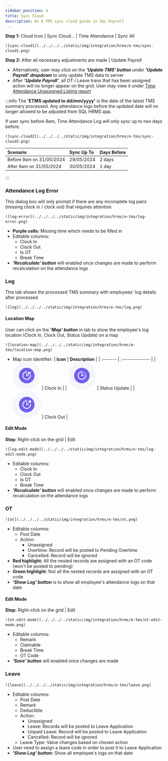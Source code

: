 ```yaml
---
sidebar_position: 4
title: Sync Cloud
description: An E TMS sync cloud guide in SQL Payroll
---
```


**Step 1:** Cloud Icon | Sync Cloud… | Time Attendance | Sync All  
    
    ![sync-cloud1](../../../../static/img/integration/hrms/e-tms/sync-cloud1.png)

**Step 2:** After all necessary adjustments are made | Update Payroll
- Alternatively, user may click on the ***'Update TMS' button*** under ***'Update Payroll' dropdown*** to only update TMS data to server
- After ***'Update Payroll'***, all OT / Leave trans that has been assigned action will no longer appear on the grid. User may view it under [Time Attendance Unassigned Listing report](payroll-report.md#time-attendance-unassigned-listing)

:::info
The **'ETMS updated to dd/mm/yyyy'** is the date of the latest TMS summary processed. Any attendance logs before the updated date will no longer allowed to be adjusted from SQL HRMS app.

If user sync before 9am, Time Attendance Log will only sync up to two days before.  
    
    ![sync-cloud2](../../../../static/img/integration/hrms/e-tms/sync-cloud2.png)  

| **Scenario** | **Sync Up To** | **Days Before** |
| :----------- | :------------- | :-------------- |  
| Before 9am on 31/05/2024 | 29/05/2024 | 2 days |  
| After 9am on 31/05/2024 | 30/05/2024 | 1 day |  
:::

### Attendance Log Error

This dialog box will only prompt if there are any incomplete log pairs (missing clock in / clock out) that requires attention  
    
    ![log-error](../../../../static/img/integration/hrms/e-tms/log-error.png)  

- **Purple cells:** Missing time which needs to be filled in 
- Editable columns:
    - Clock In
    - Clock Out
    - Is OT
    - Break Time 
- ***'Recalculate' button*** will enabled once changes are made to perform recalculation on the attendance logs

### Log

This tab shows the processed TMS summary with employees' log details after processed  
    
    ![log](../../../../static/img/integration/hrms/e-tms/log.png)  

#### Location Map

User can click on the ***'Map' button*** in tab to show the employee's log location (Clock In, Clock Out, Status Update) on a map  
    
    ![location-map](../../../../static/img/integration/hrms/e-tms/location-map.png)  

- Map icon identifier:
    | **Icon** | **Description** |
    | :------- | :-------------- |
    | ![map-icon1](../../../../static/img/integration/hrms/e-tms/map-icon1.png) | Clock In |
    | ![map-icon2](../../../../static/img/integration/hrms/e-tms/map-icon2.png) | Status Update |
    | ![map-icon3](../../../../static/img/integration/hrms/e-tms/map-icon3.png) | Clock Out |

#### Edit Mode

**Step:** Right-click on the grid | Edit  
    
    ![log-edit-mode](../../../../static/img/integration/hrms/e-tms/log-edit-mode.png)

- Editable columns:
    - Clock In
    - Clock Out
    - Is OT
    - Break Time 
- ***'Recalculate' button*** will enabled once changes are made to perform recalculation on the attendance logs

### OT

    ![ot](../../../../static/img/integration/hrms/e-tms/ot.png)

- Editable columns:
    - Post Date
    - Action:
        - Unassigned
        - Overtime: Record will be posted to Pending Overtime 
        - Cancelled: Record will be ignored
- **Red highlight:** All the nested records are assigned with an OT code (won't be posted to pending)
- **Green highlight:**  Not all the nested records are assigned with an OT code
- ***'Show Log' button*** is to show all employee's attendance logs on that date

#### Edit Mode

**Step:** Right-click on the grid | Edit  
    
    ![ot-edit-mode](../../../../static/img/integration/hrms/e-tms/ot-edit-mode.png)

- Editable columns:
    - Remark
    - Claimable
    - Break Time
    - OT Code
- ***'Save' button*** will enabled once changes are made

### Leave

    ![leave](../../../../static/img/integration/hrms/e-tms/leave.png)

- Editable columns: 
    - Post Date
    - Remark
    - Deductible
    - Action:
        - Unassigned
        - Leave: Records will be posted to Leave Application
        - Unpaid Leave: Record will be posted to Leave Application
        - Cancelled: Record will be ignored
    - Leave Type: Value changes based on chosen action
- User need to assign a leave code in order to post it to Leave Application
- ***'Show Log' button:*** Show all employee's logs on that date
